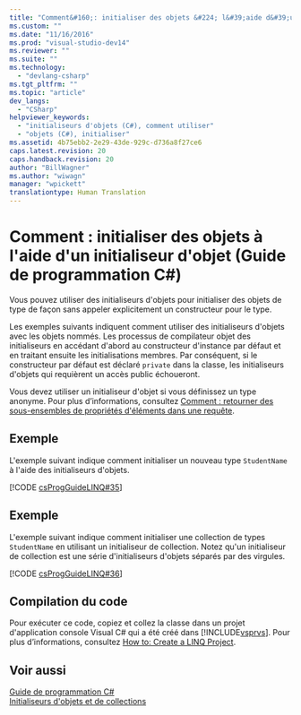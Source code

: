 ```yaml
---
title: "Comment&#160;: initialiser des objets &#224; l&#39;aide d&#39;un initialiseur d&#39;objet (Guide de programmation&#160;C#) | Microsoft Docs"
ms.custom: ""
ms.date: "11/16/2016"
ms.prod: "visual-studio-dev14"
ms.reviewer: ""
ms.suite: ""
ms.technology: 
  - "devlang-csharp"
ms.tgt_pltfrm: ""
ms.topic: "article"
dev_langs: 
  - "CSharp"
helpviewer_keywords: 
  - "initialiseurs d'objets (C#), comment utiliser"
  - "objets (C#), initialiser"
ms.assetid: 4b75ebb2-2e29-43de-929c-d736a8f27ce6
caps.latest.revision: 20
caps.handback.revision: 20
author: "BillWagner"
ms.author: "wiwagn"
manager: "wpickett"
translationtype: Human Translation
---
```

# Comment&#160;: initialiser des objets &#224; l&#39;aide d&#39;un initialiseur d&#39;objet (Guide de programmation&#160;C#)
Vous pouvez utiliser des initialiseurs d'objets pour initialiser des objets de type de façon sans appeler explicitement un constructeur pour le type.  
  
 Les exemples suivants indiquent comment utiliser des initialiseurs d'objets avec les objets nommés.  Les processus de compilateur objet des initialiseurs en accédant d'abord au constructeur d'instance par défaut et en traitant ensuite les initialisations membres.  Par conséquent, si le constructeur par défaut est déclaré `private` dans la classe, les initialiseurs d'objets qui requièrent un accès public échoueront.  
  
 Vous devez utiliser un initialiseur d'objet si vous définissez un type anonyme.  Pour plus d’informations, consultez [Comment : retourner des sous\-ensembles de propriétés d'éléments dans une requête](../../../csharp/programming-guide/classes-and-structs/how-to-return-subsets-of-element-properties-in-a-query.md).  
  
## Exemple  
 L'exemple suivant indique comment initialiser un nouveau type `StudentName` à l'aide des initialiseurs d'objets.  
  
 [!CODE [csProgGuideLINQ#35](../CodeSnippet/VS_Snippets_VBCSharp/csProgGuideLINQ#35)]  
  
## Exemple  
 L'exemple suivant indique comment initialiser une collection de types `StudentName` en utilisant un initialiseur de collection.  Notez qu'un initialiseur de collection est une série d'initialiseurs d'objets séparés par des virgules.  
  
 [!CODE [csProgGuideLINQ#36](../CodeSnippet/VS_Snippets_VBCSharp/csProgGuideLINQ#36)]  
  
## Compilation du code  
 Pour exécuter ce code, copiez et collez la classe dans un projet d'application console Visual C\# qui a été créé dans [!INCLUDE[vsprvs](../../../csharp/includes/vsprvs_md.md)].  Pour plus d’informations, consultez [How to: Create a LINQ Project](../Topic/How%20to:%20Create%20a%20LINQ%20Project.md).  
  
## Voir aussi  
 [Guide de programmation C\#](../../../csharp/programming-guide/index.md)   
 [Initialiseurs d'objets et de collections](../../../csharp/programming-guide/classes-and-structs/object-and-collection-initializers.md)